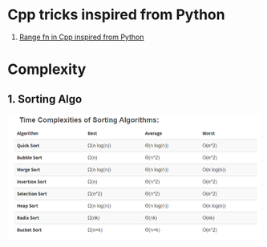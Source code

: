 # Cpp tricks inspired from Python
1. [Range fn in Cpp inspired from Python](http://shishtpal.blogspot.com/2015/01/range-function-in-c-inspired-from-python.html#:~:text=range()%20function%20in%20C%2B%2B%20%3A%20Inspired%20from%20Python,-%23%20What%20is%20range&text=%23%20A%20sequence%20of%20numbers%20from,\)%2C%20and%20optional%20step%20parameter.&text=%23%20You%20are%20not%20limited%20to,float%20(%20*%20)%20data%20type.)
# Complexity

## 1. Sorting Algo  
![](Quick_References/Sorting_Complexity.PNG)  
